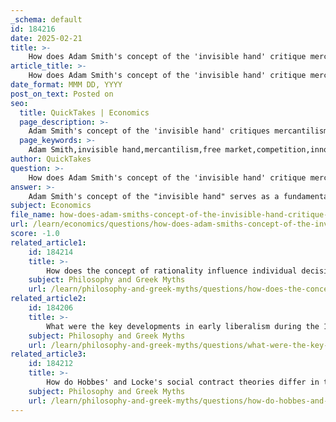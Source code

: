 ```yaml
---
_schema: default
id: 184216
date: 2025-02-21
title: >-
    How does Adam Smith's concept of the 'invisible hand' critique mercantilism and support free market principles?
article_title: >-
    How does Adam Smith's concept of the 'invisible hand' critique mercantilism and support free market principles?
date_format: MMM DD, YYYY
post_on_text: Posted on
seo:
  title: QuickTakes | Economics
  page_description: >-
    Adam Smith's concept of the 'invisible hand' critiques mercantilism by advocating for free market principles, emphasizing competition, innovation, and efficient resource allocation, leading to economic growth and societal well-being.
  page_keywords: >-
    Adam Smith,invisible hand,mercantilism,free market,competition,innovation,economic growth,self-interest,resource allocation,government intervention
author: QuickTakes
question: >-
    How does Adam Smith's concept of the 'invisible hand' critique mercantilism and support free market principles?
answer: >-
    Adam Smith's concept of the "invisible hand" serves as a fundamental critique of mercantilism and a robust support for free market principles. \n\n### Critique of Mercantilism\nMercantilism was an economic theory prevalent in the 16th to 18th centuries that emphasized state control over trade and the accumulation of wealth primarily through a favorable balance of trade, often achieved by restricting imports and promoting exports. Smith critiqued this system for several reasons:\n\n1. **Stifling Competition**: Mercantilism often led to monopolistic practices where the state favored certain industries or companies, thereby stifling competition. Smith argued that competition is essential for innovation and efficiency in the economy.\n\n2. **Misallocation of Resources**: By prioritizing state control and protectionist policies, mercantilism resulted in the misallocation of resources. Smith believed that when individuals are free to pursue their own interests, resources are allocated more efficiently, leading to greater overall wealth.\n\n3. **Innovation and Growth**: Smith posited that mercantilist policies hindered economic growth by limiting the ability of individuals and businesses to innovate. In contrast, a free market encourages entrepreneurship and the development of new ideas and technologies.\n\n### Support for Free Market Principles\nThe "invisible hand" metaphor encapsulates Smith's belief that individuals pursuing their self-interest inadvertently contribute to the economic well-being of society. This principle supports free market economics in several ways:\n\n1. **Self-Regulating Markets**: The invisible hand suggests that when individuals act in their own interest, they make decisions that benefit society as a whole. For example, when a baker bakes bread to earn a profit, they not only satisfy their own needs but also provide food for the community. This self-regulating nature of the market leads to a more efficient allocation of resources.\n\n2. **Voluntary Exchange**: Free market principles advocate for voluntary exchanges between buyers and sellers, which are believed to lead to better outcomes than those dictated by government intervention. Smith argued that such exchanges are mutually beneficial and foster economic growth.\n\n3. **Minimal Government Intervention**: Smith's advocacy for minimal government intervention aligns with the idea that the market is best equipped to regulate itself. He believed that government interference often disrupts the natural flow of the economy and can lead to inefficiencies.\n\n4. **Collective Prosperity**: Ultimately, Smith's theories suggest that individual self-interest, when allowed to operate freely, leads to collective prosperity. This idea laid the groundwork for modern capitalism, where the focus is on free markets, competition, and the belief that economic freedom leads to societal benefits.\n\nIn summary, Adam Smith's critique of mercantilism and his concept of the invisible hand collectively argue for a system where free market principles prevail, promoting competition, innovation, and efficient resource allocation, which are essential for economic growth and societal well-being. His ideas have profoundly influenced contemporary economic policies that prioritize free markets and minimal government intervention.
subject: Economics
file_name: how-does-adam-smiths-concept-of-the-invisible-hand-critique-mercantilism-and-support-free-market-principles.md
url: /learn/economics/questions/how-does-adam-smiths-concept-of-the-invisible-hand-critique-mercantilism-and-support-free-market-principles
score: -1.0
related_article1:
    id: 184214
    title: >-
        How does the concept of rationality influence individual decision-making and liberty?
    subject: Philosophy and Greek Myths
    url: /learn/philosophy-and-greek-myths/questions/how-does-the-concept-of-rationality-influence-individual-decisionmaking-and-liberty
related_article2:
    id: 184206
    title: >-
        What were the key developments in early liberalism during the 17th and 18th centuries?
    subject: Philosophy and Greek Myths
    url: /learn/philosophy-and-greek-myths/questions/what-were-the-key-developments-in-early-liberalism-during-the-17th-and-18th-centuries
related_article3:
    id: 184212
    title: >-
        How do Hobbes' and Locke's social contract theories differ in their implications for political authority?
    subject: Philosophy and Greek Myths
    url: /learn/philosophy-and-greek-myths/questions/how-do-hobbes-and-lockes-social-contract-theories-differ-in-their-implications-for-political-authority
---
```


&nbsp;